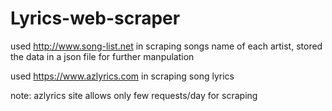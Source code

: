# Lyrics-web-scraper

used http://www.song-list.net  in scraping songs name of each artist, stored the data in a json file for further manpulation 

used https://www.azlyrics.com in scraping song lyrics

note:
azlyrics site allows only few requests/day for scraping 

